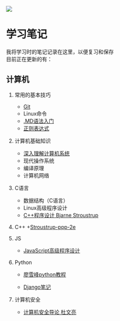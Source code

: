 ![](https://img.shields.io/badge/作者-yuanyi-blue)
# 学习笔记 #

我将学习时的笔记记录在这里，以便复习和保存\
目前正在更新的有：

## 计算机 ##
1. 常用的基本技巧
	+ [Git](https://github.com/yuanyi2000/learningNotes/blob/master/Git/readme.md "Git")
	+ Linux命令
	+ [.MD语法入门](https://github.com/yuanyi2000/learningNotes/blob/master/MD/readme.md ".md语法入门")
	+ [正则表达式](https://github.com/cdoco/learn-regex-zh)

2. 计算机基础知识
	+ [深入理解计算机系统](https://github.com/yuanyi2000/learningNotes/tree/master/Computer_System)
	+ 现代操作系统
	+ 编译原理
	+ 计算机网络

3. C语言
	+ 数据结构（C语言）
	+ Linux高级程序设计
	+ [C++程序设计 Bjarne Stroustrup](https://github.com/yuanyi2000/Stroustrup-ppp-2e)


4. C++
	+[Stroustrup-ppp-2e](https://github.com/yuanyi2000/learningNotes/blob/master/Stroustrup-ppp-2e/Readme.md)

5. JS
	+ [JavaScript高级程序设计](https://github.com/yuanyi2000/learningNotes/blob/master/JS/readme.md)

6. Python
	+ [廖雪峰python教程](https://www.liaoxuefeng.com/wiki/1016959663602400)

	+ [Django笔记](https://github.com/yuanyi2000/learningNotes/tree/master/Python/Django/readme.md)


7. 计算机安全
	+ [计算机安全导论 杜文亮](https://github.com/yuanyi2000/learningNotes/blob/master/Computer_Security/readme.md)
	

